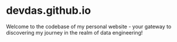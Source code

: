 # devdas.github.io
Welcome to the codebase of my personal website - your gateway to discovering my journey in the realm of data engineering!
